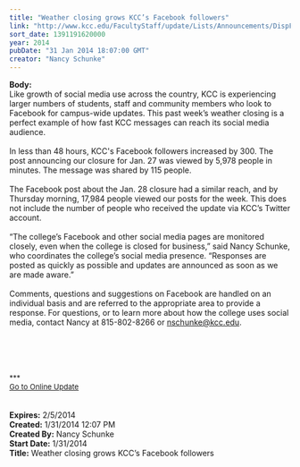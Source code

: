 ```yaml
---
title: "Weather closing grows KCC’s Facebook followers"
link: "http://www.kcc.edu/FacultyStaff/update/Lists/Announcements/DispForm.aspx?ID=1405"
sort_date: 1391191620000
year: 2014
pubDate: "31 Jan 2014 18:07:00 GMT"
creator: "Nancy Schunke"
---
```


<div><b>Body:</b> <div class="ExternalClassCA131298E1954DD5A2C9284A990A857E">
<div>Like growth of social media use across the country, KCC is experiencing larger numbers of students, staff and community members who look to Facebook for campus-wide updates. This past week’s weather closing is a perfect example of how fast KCC messages can reach its social media audience.</div>
<div> </div>
<div>In less than 48 hours, KCC's Facebook followers increased by 300. The post announcing our closure for Jan. 27 was viewed by 5,978 people in minutes. The message was shared by 115 people.</div>
<div> </div>
<div>The Facebook post about the Jan. 28 closure had a similar reach, and by Thursday morning, 17,984 people viewed our posts for the week. This does not include the number of people who received the update via KCC’s Twitter account.</div>
<div> </div>
<div>“The college’s Facebook and other social media pages are monitored closely, even when the college is closed for business,” said Nancy Schunke, who coordinates the college’s social media presence. “Responses are posted as quickly as possible and updates are announced as soon as we are made aware.” </div>
<div> </div>
<div>Comments, questions and suggestions on Facebook are handled on an individual basis and are referred to the appropriate area to provide a response. For questions, or to learn more about how the college uses social media, contact Nancy at 815-802-8266 or <a href="mailto:nschunke@kcc.edu">nschunke@kcc.edu</a>.</div>
<div> </div>
<div> </div>
<div> </div>
<div>
<div>
<div><font size="2"></font></div>
<div><font size="2"><br /></font></div>
<div>
<div><font size="2"><br /></font></div>
<div><font size="2">***</font></div>
<div><font size="2"></font></div>
<div><font size="2"></font></div>
<div><font size="2"></font></div>
<div><font size="2"></font></div>
<div><font size="2"></font></div>
<div><font size="2"></font></div>
<div><font size="2"></font></div>
<div><font size="2"></font></div>
<div><font size="2"></font></div>
<div><font size="2"></font></div>
<div><font size="2"></font></div>
<div><font size="2"></font></div>
<div><font size="2"></font></div>
<div><a href="/FacultyStaff/update/Pages/dailyupdate.aspx"><font size="2">Go to Online Update</font></a></div>
<div><font size="2"></font></div>
<div><font size="2"></font></div></div>
<div><font size="2"></font></div></div>
<div><font size="2"></font></div><br /></div>
<div> </div></div></div>
<div><b>Expires:</b> 2/5/2014</div>
<div><b>Created:</b> 1/31/2014 12:07 PM</div>
<div><b>Created By:</b> Nancy Schunke</div>
<div><b>Start Date:</b> 1/31/2014</div>
<div><b>Title:</b> Weather closing grows KCC’s Facebook followers</div>
